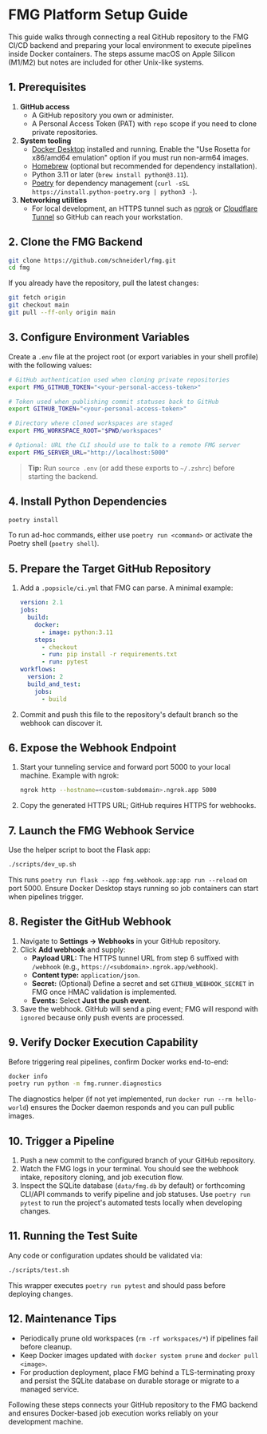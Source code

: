 # FMG Platform Setup Guide

This guide walks through connecting a real GitHub repository to the FMG CI/CD backend and preparing your local environment to execute pipelines inside Docker containers. The steps assume macOS on Apple Silicon (M1/M2) but notes are included for other Unix-like systems.

## 1. Prerequisites

1. **GitHub access**
   - A GitHub repository you own or administer.
   - A Personal Access Token (PAT) with `repo` scope if you need to clone private repositories.
2. **System tooling**
   - [Docker Desktop](https://www.docker.com/products/docker-desktop/) installed and running. Enable the "Use Rosetta for x86/amd64 emulation" option if you must run non-arm64 images.
   - [Homebrew](https://brew.sh/) (optional but recommended for dependency installation).
   - Python 3.11 or later (`brew install python@3.11`).
   - [Poetry](https://python-poetry.org/docs/#installation) for dependency management (`curl -sSL https://install.python-poetry.org | python3 -`).
3. **Networking utilities**
   - For local development, an HTTPS tunnel such as [ngrok](https://ngrok.com/) or [Cloudflare Tunnel](https://www.cloudflare.com/products/tunnel/) so GitHub can reach your workstation.

## 2. Clone the FMG Backend

```bash
git clone https://github.com/schneiderl/fmg.git
cd fmg
```

If you already have the repository, pull the latest changes:

```bash
git fetch origin
git checkout main
git pull --ff-only origin main
```

## 3. Configure Environment Variables

Create a `.env` file at the project root (or export variables in your shell profile) with the following values:

```bash
# GitHub authentication used when cloning private repositories
export FMG_GITHUB_TOKEN="<your-personal-access-token>"

# Token used when publishing commit statuses back to GitHub
export GITHUB_TOKEN="<your-personal-access-token>"

# Directory where cloned workspaces are staged
export FMG_WORKSPACE_ROOT="$PWD/workspaces"

# Optional: URL the CLI should use to talk to a remote FMG server
export FMG_SERVER_URL="http://localhost:5000"
```

> **Tip:** Run `source .env` (or add these exports to `~/.zshrc`) before starting the backend.

## 4. Install Python Dependencies

```bash
poetry install
```

To run ad-hoc commands, either use `poetry run <command>` or activate the Poetry shell (`poetry shell`).

## 5. Prepare the Target GitHub Repository

1. Add a `.popsicle/ci.yml` that FMG can parse. A minimal example:
   ```yaml
   version: 2.1
   jobs:
     build:
       docker:
         - image: python:3.11
       steps:
         - checkout
         - run: pip install -r requirements.txt
         - run: pytest
   workflows:
     version: 2
     build_and_test:
       jobs:
         - build
   ```
2. Commit and push this file to the repository's default branch so the webhook can discover it.

## 6. Expose the Webhook Endpoint

1. Start your tunneling service and forward port 5000 to your local machine. Example with ngrok:
   ```bash
   ngrok http --hostname=<custom-subdomain>.ngrok.app 5000
   ```
2. Copy the generated HTTPS URL; GitHub requires HTTPS for webhooks.

## 7. Launch the FMG Webhook Service

Use the helper script to boot the Flask app:

```bash
./scripts/dev_up.sh
```

This runs `poetry run flask --app fmg.webhook.app:app run --reload` on port 5000. Ensure Docker Desktop stays running so job containers can start when pipelines trigger.

## 8. Register the GitHub Webhook

1. Navigate to **Settings → Webhooks** in your GitHub repository.
2. Click **Add webhook** and supply:
   - **Payload URL:** The HTTPS tunnel URL from step 6 suffixed with `/webhook` (e.g., `https://<subdomain>.ngrok.app/webhook`).
   - **Content type:** `application/json`.
   - **Secret:** (Optional) Define a secret and set `GITHUB_WEBHOOK_SECRET` in FMG once HMAC validation is implemented.
   - **Events:** Select **Just the push event**.
3. Save the webhook. GitHub will send a ping event; FMG will respond with `ignored` because only push events are processed.

## 9. Verify Docker Execution Capability

Before triggering real pipelines, confirm Docker works end-to-end:

```bash
docker info
poetry run python -m fmg.runner.diagnostics
```

The diagnostics helper (if not yet implemented, run `docker run --rm hello-world`) ensures the Docker daemon responds and you can pull public images.

## 10. Trigger a Pipeline

1. Push a new commit to the configured branch of your GitHub repository.
2. Watch the FMG logs in your terminal. You should see the webhook intake, repository cloning, and job execution flow.
3. Inspect the SQLite database (`data/fmg.db` by default) or forthcoming CLI/API commands to verify pipeline and job statuses. Use `poetry run pytest` to run the project's automated tests locally when developing changes.

## 11. Running the Test Suite

Any code or configuration updates should be validated via:

```bash
./scripts/test.sh
```

This wrapper executes `poetry run pytest` and should pass before deploying changes.

## 12. Maintenance Tips

- Periodically prune old workspaces (`rm -rf workspaces/*`) if pipelines fail before cleanup.
- Keep Docker images updated with `docker system prune` and `docker pull <image>`.
- For production deployment, place FMG behind a TLS-terminating proxy and persist the SQLite database on durable storage or migrate to a managed service.

Following these steps connects your GitHub repository to the FMG backend and ensures Docker-based job execution works reliably on your development machine.
